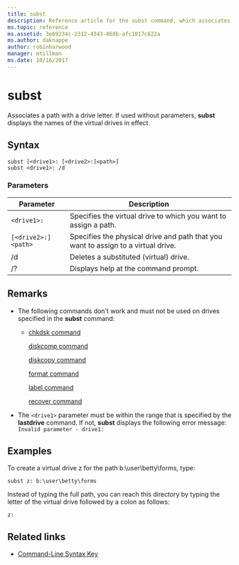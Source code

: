 ```yaml
---
title: subst
description: Reference article for the subst command, which associates a path with a drive letter.
ms.topic: reference
ms.assetid: 3e69234c-2312-4343-868b-afc1017c622a
ms.author: daknappe
author: robinharwood
manager: mtillman
ms.date: 10/16/2017
---
```


# subst

Associates a path with a drive letter. If used without parameters, **subst** displays the names of the virtual drives in effect.

## Syntax

```
subst [<drive1>: [<drive2>:]<path>]
subst <drive1>: /d
```

### Parameters

| Parameter | Description |
|--|--|
| `<drive1>:` | Specifies the virtual drive to which you want to assign a path. |
| `[<drive2>:]<path>` | Specifies the physical drive and path that you want to assign to a virtual drive. |
| /d | Deletes a substituted (virtual) drive. |
| /? | Displays help at the command prompt. |

## Remarks

- The following commands don't work and must not be used on drives specified in the **subst** command:

  - [chkdsk command](chkdsk.md)

    [diskcomp command](diskcomp.md)

    [diskcopy command](diskcopy.md)

    [format command](format.md)

    [label command](label.md)

    [recover command](recover.md)

- The `<drive1>` parameter must be within the range that is specified by the **lastdrive** command. If not, **subst** displays the following error message: `Invalid parameter - drive1:`

## Examples

To create a virtual drive z for the path b:\user\betty\forms, type:

```
subst z: b:\user\betty\forms
```

Instead of typing the full path, you can reach this directory by typing the letter of the virtual drive followed by a colon as follows:

```
z:
```

## Related links

- [Command-Line Syntax Key](command-line-syntax-key.md)
